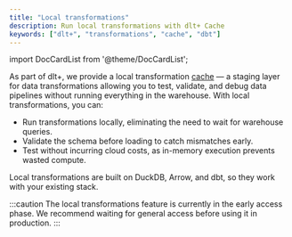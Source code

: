 ```yaml
---
title: "Local transformations"
description: Run local transformations with dlt+ Cache
keywords: ["dlt+", "transformations", "cache", "dbt"]
---
```

import DocCardList from '@theme/DocCardList';

As part of dlt+, we provide a local transformation [cache](../../core-concepts/cache.md) — a staging layer for data transformations allowing you to test, validate, and debug data pipelines without running everything in the warehouse. With local transformations, you can:

* Run transformations locally, eliminating the need to wait for warehouse queries.
* Validate the schema before loading to catch mismatches early.
* Test without incurring cloud costs, as in-memory execution prevents wasted compute.

Local transformations are built on DuckDB, Arrow, and dbt, so they work with your existing stack.

:::caution
The local transformations feature is currently in the early access phase. We recommend waiting for general access before using it in production.
:::

<DocCardList />

